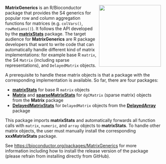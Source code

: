 [<img src="https://www.bioconductor.org/images/logo/jpg/bioconductor_logo_rgb.jpg" width="200" align="right"/>](https://bioconductor.org/)

**MatrixGenerics** is an R/Bioconductor package that provides the S4 generics for popular row and column aggregation functions for matrices (e.g. `colVars()`, `rowMedians()`). It follows the API developed by the [**matrixStats**](https://cran.r-project.org/package=matrixStats) package. The target audience for **MatrixGenerics** are R package developers that want to write code that can automatically handle different kind of matrix implementations: for example base R `matrix`, the S4 `Matrix` (including sparse representations), and `DelayedMatrix` objects.

A prerequisite to handle these matrix objects is that a package with the corresponding implementation is available. So far, there are four packages:

* [**matrixStats**](https://cran.r-project.org/package=matrixStats) for base R `matrix` objects
* [**Matrix**](https://cran.r-project.org/package=Matrix) and [**sparseMatrixStats**](https://github.com/const-ae/sparseMatrixStats) for `dgCMatrix` (sparse matrix) objects from the **Matrix** package
* [**DelayedMatrixStats**](https://bioconductor.org/packages/DelayedMatrixStats/) for `DelayedMatrix` objects from the [**DelayedArray**](https://bioconductor.org/packages/DelayedArray/) package

This package imports **matrixStats** and automatically forwards all function calls with `matrix`, `numeric`, and `array` objects to **matrixStats**. To handle other matrix objects, the user must manually install the corresponding **xxxMatrixStats** package.

See https://bioconductor.org/packages/MatrixGenerics for more information including how to install the release version of the package (please refrain from installing directly from GitHub).

